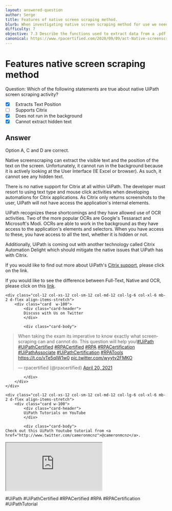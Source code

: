 ```yaml
---
layout: answered-question
author: Serge
title: Features of native screen scraping method.
blurb: When investigating native screen scraping method for use we need to know what it can and cannot do.
difficulty: 7
objective: 7.3 Describe the functions used to extract data from a .pdf file; for example, using OCR
canonical: https://www.rpacertified.com/2020/09/09/act-Native-screenscraping.html
---
```


<h1>Features native screen scraping method</h1>

Question:  Which of the following statements are true about native UiPath screen scraping activity?

 - [X] &nbsp;  Extracts Text Position
 - [ ] &nbsp;  Supports Citrix
 - [X] &nbsp;  Does not run in the background
 - [X] &nbsp;  Cannot extract hidden text

## Answer

Option A, C and D are correct.

Native screenscraping can extract the visible text and the position of the text on the screen. Unfortunately, it cannot run in the background because it is actively looking at the User Interface (IE Excel or browser). As such, it cannot see any hidden text.  

There is no native support for Citrix at all within UiPath. The developer must resort to using text type and mouse click activities when developing automations for Citrix applications. As Citrix only returns screenshots to the user, UiPath will not have access the application's internal elements.

UiPath recognizes these shortcomings and they have allowed use of OCR activities. Two of the more popular OCRs are Google's Tessaract and Microsoft's Modi. OCRs are able to work in the background as they have access to the application's elements and selectors. When you have access to these, you have access to all the text, whether it is hidden or not.

Additionally, UiPath is coming out with another technology called Citrix Automation Delight which should mitigate the native issues that UiPath has with Citrix.

If you would like to find out more about UiPath's <a href="https://www.uipath.com/solutions/technology/citrix-automationcitrix">Citrix support</a>, please click on the link.

If you would like to see the difference between Full-Text, Native and OCR, please click on this <a href="https://docs.uipath.com/studio/docs/output-or-screen-scraping-methods">link</a>.

<div class="row">
	
    <div class="col-12 col-xs-12 col-sm-12 col-md-12 col-lg-6 col-xl-6 mb-2 d-flex align-items-stretch">
        <div class="card  w-100">
            <div class="card-header">
            Discuss with Us on Twitter
            </div>

            <div class="card-body">
<!-- **************************** -->       

<blockquote class="twitter-tweet"><p lang="en" dir="ltr">When taking the exam its imperative to know exactly what screenscraping can and cannot do. This question will help you!<a href="https://twitter.com/hashtag/UiPath?src=hash&amp;ref_src=twsrc%5Etfw">#UiPath</a> <a href="https://twitter.com/hashtag/UiPathCertified?src=hash&amp;ref_src=twsrc%5Etfw">#UiPathCertified</a> <a href="https://twitter.com/hashtag/RPACertified?src=hash&amp;ref_src=twsrc%5Etfw">#RPACertified</a> <a href="https://twitter.com/hashtag/RPA?src=hash&amp;ref_src=twsrc%5Etfw">#RPA</a> <a href="https://twitter.com/hashtag/RPACertification?src=hash&amp;ref_src=twsrc%5Etfw">#RPACertification</a> <a href="https://twitter.com/hashtag/UiPathAssociate?src=hash&amp;ref_src=twsrc%5Etfw">#UiPathAssociate</a> <a href="https://twitter.com/hashtag/UiPathCertification?src=hash&amp;ref_src=twsrc%5Etfw">#UiPathCertification</a> <a href="https://twitter.com/hashtag/RPATools?src=hash&amp;ref_src=twsrc%5Etfw">#RPATools</a> <a href="https://t.co/vTe5qlW1w0">https://t.co/vTe5qlW1w0</a> <a href="https://t.co/wyytv2FMKO">pic.twitter.com/wyytv2FMKO</a></p>&mdash; rpacertified (@rpacertified) <a href="https://twitter.com/rpacertified/status/1384519249356595205?ref_src=twsrc%5Etfw">April 20, 2021</a></blockquote> <script async src="https://platform.twitter.com/widgets.js" charset="utf-8"></script>


<!-- **************************** -->   
            
            
            </div>
        </div>
    </div>
	
	<div class="col-12 col-xs-12 col-sm-12 col-md-12 col-lg-6 col-xl-6 mb-2 d-flex align-items-stretch">
        <div class="card w-100">
            <div class="card-header">
            UiPath Tutorials on YouTube
            </div>

            <div class="card-body">
	Check out this UiPath Youtube tutorial from <a href="http://www.twitter.com/cameronmcnz">@cameronmcnz</a>.	    
	    
<div class="embed-responsive embed-responsive-16by9">
	
<!-- ************* Add EMBED url here. It must include 'embed' in the URL!!! ****************** -->	
<iframe class="embed-responsive-item" src="https://www.youtube.com/embed/NPpEUSp1AwY"></iframe>
<!-- ******************************* -->	
</div>

#UiPath #UiPathCertified #RPACertified #RPA #RPACertification #UiPathTutorial
            </div>
        </div>
    </div>
	
</div>
